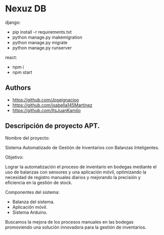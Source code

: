 
# Nexuz DB

django: 
- pip install -r requirements.txt
- python manage.py makemigration
- python manage.py migrate
- python manage.py runserver

react: 
- npm i
- npm start

## Authors

- https://github.com/Joseignacioo
- https://github.com/isabella145Martinez
- https://github.com/ItsJuanKamilo

## Descripción de proyecto APT.

Nombre del proyecto: 

Sistema Automatizado de Gestión de Inventarios con Balanzas Inteligentes.

Objetivo: 

Lograr la automatización el proceso de inventario en bodegas mediante el uso de balanzas con sensores y una aplicación móvil, optimizando la necesidad de registro manuales diarios y mejorando la precisión y eficiencia en la gestión de stock. 

Componentes del sistema: 
* Balanza del sistema. 
* Aplicación móvil. 
* Sistema Arduino. 

Buscamos la mejora de los procesos manuales en las bodegas promoviendo una solución innovadora para la gestión de inventarios. 
